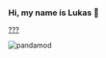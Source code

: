 ### Hi, my name is Lukas 👋

[???](https://github.com/PandaMod/#v0.1-BETA)

![pandamod](http://pandamod.net/pandamod/logo.png)
